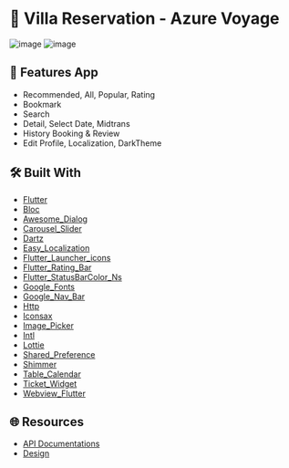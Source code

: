 # 🏨 Villa Reservation - Azure Voyage

![image](/img/mockup_1.png)
![image](/img/mockup_2.png)

## 🎉 Features App

- Recommended, All, Popular, Rating
- Bookmark
- Search
- Detail, Select Date, Midtrans
- History Booking & Review
- Edit Profile, Localization, DarkTheme

## 🛠️ Built With

- [Flutter](https://flutter.dev/)
- [Bloc](https://pub.dev/packages/flutter_bloc)
- [Awesome_Dialog](https://pub.dev/packages/awesome_dialog)
- [Carousel_Slider](https://pub.dev/packages/carousel_slider)
- [Dartz](https://pub.dev/packages/dartz)
- [Easy_Localization](https://pub.dev/packages/easy_localization)
- [Flutter_Launcher_icons](https://pub.dev/packages/flutter_launcher_icons)
- [Flutter_Rating_Bar](https://pub.dev/packages/flutter_rating_bar)
- [Flutter_StatusBarColor_Ns](https://pub.dev/packages/flutter_statusbarcolor_ns)
- [Google_Fonts](https://pub.dev/packages/google_fonts)
- [Google_Nav_Bar](https://pub.dev/packages/google_nav_bar)
- [Http](https://pub.dev/packages/http)
- [Iconsax](https://pub.dev/packages/iconsax)
- [Image_Picker](https://pub.dev/packages/image_picker)
- [Intl](https://pub.dev/packages/intl)
- [Lottie](https://pub.dev/packages/lottie)
- [Shared_Preference](https://pub.dev/packages/shared_preferences)
- [Shimmer](https://pub.dev/packages/shimmer)
- [Table_Calendar](https://pub.dev/packages/table_calendar)
- [Ticket_Widget](https://pub.dev/packages/ticket_widget)
- [Webview_Flutter](https://pub.dev/packages/webview_flutter)

## 🌐 Resources

- [API Documentations](https://fietarigan.github.io/villa-reservation-api-doc/)
- [Design](https://www.figma.com/file/QcmoBPOw9zgJD6NRa5Urmu/Azura-Voyage?type=design&mode=design&t=Zk45QXV2XWC1RjKZ-1)
